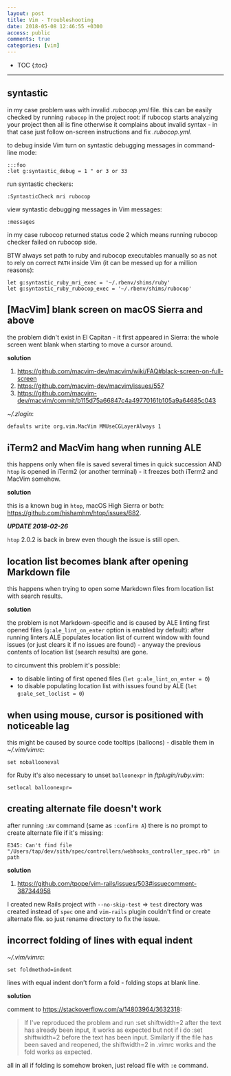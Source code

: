 ```yaml
---
layout: post
title: Vim - Troubleshooting
date: 2018-05-08 12:46:55 +0300
access: public
comments: true
categories: [vim]
---
```


<!-- more -->

* TOC
{:toc}
<hr>

syntastic
---------

in my case problem was with invalid _.rubocop.yml_ file. this can be easily
checked by running `rubocop` in the project root: if rubocop starts analyzing
your project then all is fine otherwise it complains about invalid syntax -
in that case just follow on-screen instructions and fix _.rubocop.yml_.

to debug inside Vim turn on syntastic debugging messages in command-line mode:

```vim
:::foo
:let g:syntastic_debug = 1 " or 3 or 33
```

run syntastic checkers:

```vim
:SyntasticCheck mri rubocop
```

view syntastic debugging messages in Vim messages:

```vim
:messages
```

in my case rubocop returned status code 2 which means running rubocop checker
failed on rubocop side.

BTW always set path to ruby and rubocop executables manually so as not to
rely on correct `PATH` inside Vim (it can be messed up for a million reasons):

```vim
let g:syntastic_ruby_mri_exec = '~/.rbenv/shims/ruby'
let g:syntastic_ruby_rubocop_exec = '~/.rbenv/shims/rubocop'
```

[MacVim] blank screen on macOS Sierra and above
-----------------------------------------------

the problem didn't exist in El Capitan - it first appeared in Sierra:
the whole screen went blank when starting to move a cursor around.

**solution**

1. <https://github.com/macvim-dev/macvim/wiki/FAQ#black-screen-on-full-screen>
2. <https://github.com/macvim-dev/macvim/issues/557>
3. <https://github.com/macvim-dev/macvim/commit/b115d75a66847c4a49770161b105a9a64685c043>

_~/.zlogin_:

```zsh
defaults write org.vim.MacVim MMUseCGLayerAlways 1
```

iTerm2 and MacVim hang when running ALE
---------------------------------------

this happens only when file is saved several times in quick succession
AND `htop` is opened in iTerm2 (or another terminal) - it freezes both
iTerm2 and MacVim somehow.

**solution**

this is a known bug in `htop`, macOS High Sierra or both:
<https://github.com/hishamhm/htop/issues/682>.

***UPDATE 2018-02-26***

`htop` 2.0.2 is back in brew even though the issue is still open.

location list becomes blank after opening Markdown file
-------------------------------------------------------

this happens when trying to open some Markdown files from location
list with search results.

**solution**

the problem is not Markdown-specific and is caused by ALE linting first
opened files (`g:ale_lint_on_enter` option is enabled by default): after
running linters ALE populates location list of current window with found
issues (or just clears it if no issues are found) - anyway the previous
contents of location list (search results) are gone.

to circumvent this problem it's possible:

- to disable linting of first opened files
  (`let g:ale_lint_on_enter = 0`)
- to disable populating location list with issues found by ALE
  (`let g:ale_set_loclist = 0`)

when using mouse, cursor is positioned with noticeable lag
----------------------------------------------------------

this might be caused by source code tooltips (balloons) -
disable them in _~/.vim/vimrc_:

```vim
set noballooneval
```

for Ruby it's also necessary to unset `balloonexpr` in _ftplugin/ruby.vim_:

```vim
setlocal balloonexpr=
```

creating alternate file doesn't work
------------------------------------

after running `:AV` command (same as `:confirm A`) there is no prompt
to create alternate file if it's missing:

```
E345: Can't find file "/Users/tap/dev/sith/spec/controllers/webhooks_controller_spec.rb" in path
```

**solution**

1. <https://github.com/tpope/vim-rails/issues/503#issuecomment-387344958>

I created new Rails project with `--no-skip-test` => `test` directory
was created instead of `spec` one and `vim-rails` plugin couldn't find
or create alternate file. so just rename directory to fix the issue.

incorrect folding of lines with equal indent
--------------------------------------------

_~/.vim/vimrc_:

```
set foldmethod=indent
```

lines with equal indent don't form a fold - folding stops at blank line.

**solution**

comment to <https://stackoverflow.com/a/14803964/3632318>:

> If I've reproduced the problem and run :set shiftwidth=2 after the text has
> already been input, it works as expected but not if i do :set shiftwidth=2
> before the text has been input. Similarly if the file has been saved and
> reopened, the shiftwidth=2 in .vimrc works and the fold works as expected.

all in all if folding is somehow broken, just reload file with `:e` command.
